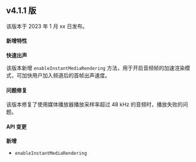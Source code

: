 ## v4.1.1 版

该版本于 2023 年 1 月 xx 日发布。



#### 新增特性

**快速出声**

该版本新增 `enableInstantMediaRendering` 方法，用于开启音频帧的加速渲染模式，可加快用户加入频道后的首帧出声速度。



#### 问题修复

该版本修复了使用媒体播放器播放采样率超过 48 kHz 的音频时，播放失败的问题。



#### API 变更

**新增**

- `enableInstantMediaRendering`
